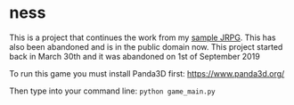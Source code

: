 # ness

This is a project that continues the work from my [sample JRPG](https://github.com/wholetonegames/panda3d-jrpg). This has also been abandoned and is in the public domain now. This project started back in March 30th and it was abandoned on 1st of September 2019

To run this game you must install Panda3D first:
https://www.panda3d.org/

Then type into your command line:
`python game_main.py`
